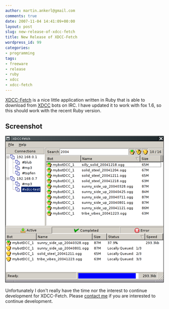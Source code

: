 ```yaml
---
author: martin.ankerl@gmail.com
comments: true
date: 2007-11-04 14:41:09+00:00
layout: post
slug: new-release-of-xdcc-fetch
title: New Release of XDCC-Fetch
wordpress_id: 99
categories:
- programming
tags:
- freeware
- release
- ruby
- xdcc
- xdcc-fetch
---
```


[XDCC-Fetch](http://xdccfetch.sourceforge.net/) is a nice little application written in Ruby that is able to download from [XDCC](http://en.wikipedia.org/wiki/XDCC) bots on IRC. I have updated it to work with fox 1.6, so this should work with the recent Ruby version.

## Screenshot



![XDCC-Fetch](/img/2007/11/xdcc-fetch.png)


Unfortunately I don't really have the time nor the interest to continue development for XDCC-Fetch. Please [contact me](mailto:martin.ankerl@gmail.com) if you are interested to continue development.
